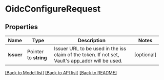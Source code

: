 # OidcConfigureRequest


## Properties

Name | Type | Description | Notes
------------ | ------------- | ------------- | -------------
**Issuer** | Pointer to **string** | Issuer URL to be used in the iss claim of the token. If not set, Vault&#x27;s app_addr will be used. | [optional] 





[[Back to Model list]](../README.md#documentation-for-models) [[Back to API list]](../README.md#documentation-for-api-endpoints) [[Back to README]](../README.md)


